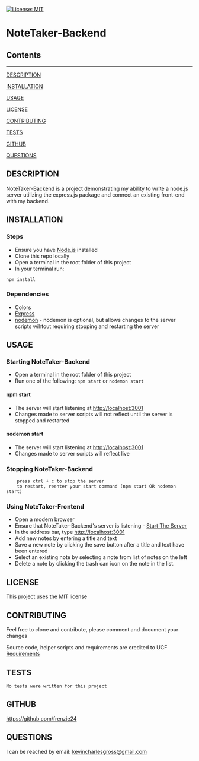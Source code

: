 [![License: MIT](https://img.shields.io/badge/License-MIT-yellow.svg)](https://opensource.org/licenses/MIT)
# NoteTaker-Backend

## Contents
- - - - - - - - 
[DESCRIPTION](#DESCRIPTION)

[INSTALLATION](#INSTALLATION)

[USAGE](#USAGE)

[LICENSE](#LICENSE)

[CONTRIBUTING](#CONTRIBUTING)

[TESTS](#TESTS)

[GITHUB](#GITHUB)

[QUESTIONS](#QUESTIONS)

## DESCRIPTION
NoteTaker-Backend is a project demonstrating my ability to write a node.js server utilizing the express.js package and connect an existing front-end with my backend.

## INSTALLATION
### Steps
* Ensure you have [Node.js](https://nodejs.org/en) installed
* Clone this repo locally
* Open a terminal in the root folder of this project
* In your terminal run:
```
npm install
```
### Dependencies
* [Colors](https://www.npmjs.com/package/colors)
* [Express](https://www.npmjs.com/package/express)
* [nodemon](https://www.npmjs.com/package/nodemon) - nodemon is optional, but allows changes to the server scripts wihtout requiring stopping and restarting the server

## USAGE
### Starting NoteTaker-Backend
* Open a terminal in the root folder of this project
* Run one of the following: 
```npm start```
or 
```nodemon start```

#### npm start
* The server will start listening at [http://localhost:3001](http://localhost:3001)
* Changes made to server scripts will not reflect until the server is stopped and restarted

#### nodemon start
* The server will start listening at [http://localhost:3001](http://localhost:3001)
* Changes made to server scripts will reflect live

### Stopping NoteTaker-Backend
``` 
	press ctrl + c to stop the server
	to restart, reenter your start command (npm start OR nodemon start) 
```

### Using NoteTaker-Frontend
* Open a modern browser
* Ensure that NoteTaker-Backend's server is listening - [Start The Server](###Starting-NoteTaker-Backend)
* In the address bar, type [http://localhost:3001](http://localhost:3001)
* Add new notes by entering a title and text
* Save a new note by clicking the save button after a title and text have been entered
* Select an existing note by selecting a note from list of notes on the left
* Delete a note by clicking the trash can icon on the note in the list.

## LICENSE
This project uses the MIT license

## CONTRIBUTING
Feel free to clone and contribute, please comment and document your changes

Source code, helper scripts and requirements are credited to UCF
[Requirements](./REQS.md)

## TESTS
```
No tests were written for this project
```

## GITHUB
https://github.com/frenzie24

## QUESTIONS
I can be reached by email:
kevincharlesgross@gmail.com

